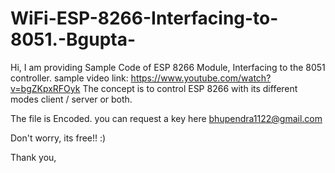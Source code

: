 # WiFi-ESP-8266-Interfacing-to-8051.-Bgupta-
Hi,
I am providing Sample Code of ESP 8266 Module, Interfacing to the 8051 controller.  sample video link: https://www.youtube.com/watch?v=bgZKpxRFOyk  The concept is to control ESP 8266 with its different modes client / server or both.

The file is Encoded. 
you can request a key here bhupendra1122@gmail.com 

Don't worry,
its free!! 
:)

Thank you,
